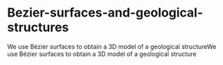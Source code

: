 # Bezier-surfaces-and-geological-structures
We use Bézier surfaces to obtain a 3D model of a geological structureWe use Bézier surfaces to obtain a 3D model of a geological structure
